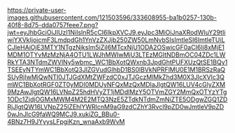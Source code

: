 https://private-user-images.githubusercontent.com/121503596/333608955-ba1b0257-130b-40f8-8d75-dda0757feee7.png?jwt=eyJhbGciOiJIUzI1NiIsInR5cCI6IkpXVCJ9.eyJpc3MiOiJnaXRodWIuY29tIiwiYXVkIjoicmF3LmdpdGh1YnVzZXJjb250ZW50LmNvbSIsImtleSI6ImtleTUiLCJleHAiOjE3MTY1NTgzNjksIm5iZiI6MTcxNjU1ODA2OSwicGF0aCI6Ii8xMjE1MDM1OTYvMzMzNjA4OTU1LWJhMWIwMjU3LTEzMGItNDBmOC04ZDc1LWRkYTA3NTdmZWVlNy5wbmc_WC1BbXotQWxnb3JpdGhtPUFXUzQtSE1BQy1TSEEyNTYmWC1BbXotQ3JlZGVudGlhbD1BS0lBVkNPRFlMU0E1M1BRSzRaQSUyRjIwMjQwNTI0JTJGdXMtZWFzdC0xJTJGczMlMkZhd3M0X3JlcXVlc3QmWC1BbXotRGF0ZT0yMDI0MDUyNFQxMzQxMDlaJlgtQW16LUV4cGlyZXM9MzAwJlgtQW16LVNpZ25hdHVyZT1jMDdlMzY5OTVmZGY2MmQxOTYzYTg1ODc1ZjdjOGMxMWM4M2E2MTQ3NzE5ZTdkNTdmZmNiZTE5ODgwZGQ1ZDRjJlgtQW16LVNpZ25lZEhlYWRlcnM9aG9zdCZhY3Rvcl9pZD0wJmtleV9pZD0wJnJlcG9faWQ9MCJ9.xukiZG_BBu0-4BNz7H9JYyysLFpgiKzn_wnaAxb9WvM
